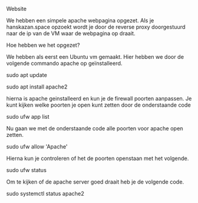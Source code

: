 Website 

We hebben een simpele apache webpagina opgezet. Als je hanskazan.space opzoekt wordt je door de reverse proxy doorgestuurd naar de ip van de VM waar de webpagina op draait. 

 

Hoe hebben we het opgezet? 

We hebben als eerst een Ubuntu vm gemaakt. Hier hebben we door de volgende commando apache op geïnstalleerd. 

sudo apt update 

sudo apt install apache2 

hierna is apache geinstalleerd en kun je de firewall poorten aanpassen. Je kunt kijken welke poorten je open kunt zetten door de onderstaande code 

sudo ufw app list 

Nu gaan we met de onderstaande code alle poorten voor apache open zetten. 

sudo ufw allow 'Apache' 

Hierna kun je controleren of het de poorten openstaan met het volgende. 

sudo ufw status 

Om te kijken of de apache server goed draait heb je de volgende code. 

sudo systemctl status apache2 
